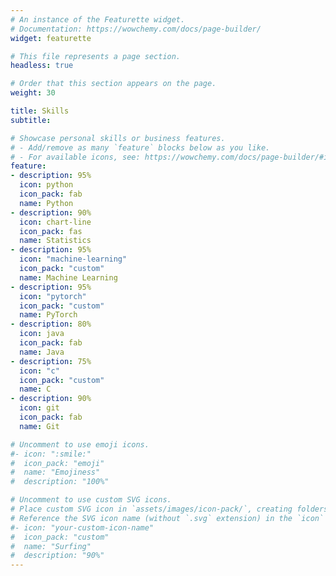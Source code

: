 ```yaml
---
# An instance of the Featurette widget.
# Documentation: https://wowchemy.com/docs/page-builder/
widget: featurette

# This file represents a page section.
headless: true

# Order that this section appears on the page.
weight: 30

title: Skills
subtitle:

# Showcase personal skills or business features.
# - Add/remove as many `feature` blocks below as you like.
# - For available icons, see: https://wowchemy.com/docs/page-builder/#icons
feature:
- description: 95%
  icon: python
  icon_pack: fab
  name: Python
- description: 90%
  icon: chart-line
  icon_pack: fas
  name: Statistics
- description: 95%
  icon: "machine-learning"
  icon_pack: "custom"
  name: Machine Learning
- description: 95%
  icon: "pytorch"
  icon_pack: "custom"
  name: PyTorch
- description: 80%
  icon: java
  icon_pack: fab
  name: Java
- description: 75%
  icon: "c"
  icon_pack: "custom"
  name: C
- description: 90%
  icon: git
  icon_pack: fab
  name: Git

# Uncomment to use emoji icons.
#- icon: ":smile:"
#  icon_pack: "emoji"
#  name: "Emojiness"
#  description: "100%"  

# Uncomment to use custom SVG icons.
# Place custom SVG icon in `assets/images/icon-pack/`, creating folders if necessary.
# Reference the SVG icon name (without `.svg` extension) in the `icon` field.
#- icon: "your-custom-icon-name"
#  icon_pack: "custom"
#  name: "Surfing"
#  description: "90%"
---
```


